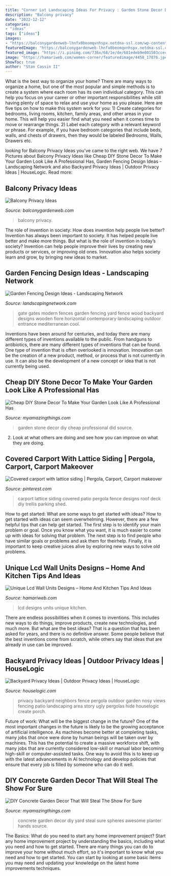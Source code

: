 ```yaml
---
title: "Corner Lot Landscaping Ideas For Privacy : Garden Stone Decor Diy Cheap Professional Did Source"
description: "Balcony privacy"
date: "2022-12-12"
categories:
- "ideas"
tags: ["ideas"]
images:
- "https://balconygardenweb-lhnfx0beomqvnhspx.netdna-ssl.com/wp-content/uploads/2015/08/balcony-privacy-ideas-4_mini.jpg"
featuredImage: "https://balconygardenweb-lhnfx0beomqvnhspx.netdna-ssl.com/wp-content/uploads/2015/08/balcony-privacy-ideas-4_mini.jpg"
featured_image: "https://i.pinimg.com/736x/68/1e/de/681edeb9e001503ccec6e1790ea1d30a--carport-designs-carport-ideas.jpg"
image: "https://hamariweb.com/women-corner/featuredimage/4458_17876.jpeg"
ShowToc: true
author: "Stan Cassin II"
---
```



What is the best way to organize your home?
There are many ways to organize a home, but one of the most popular and simple methods is to create a system where each room has its own individual category. This can help you focus on your career or other important responsibilities while still having plenty of space to relax and use your home as you please. Here are five tips on how to make this system work for you: 1) Create categories for bedrooms, living rooms, kitchen, family areas, and other areas in your home. This will help you easier find what you need when it comes time to move or rearrange things. 2) Label each category with a relevant keyword or phrase. For example, if you have bedroom categories that include beds, walls, and chests of drawers, then they would be labeled Bedrooms, Walls, Drawers etc.

	

		
looking for Balcony Privacy Ideas you've came to the right web. We have 7 Pictures about Balcony Privacy Ideas like Cheap DIY Stone Decor To Make Your Garden Look Like A Professional Has, Garden Fencing Design Ideas - Landscaping Network and also Backyard Privacy Ideas | Outdoor Privacy Ideas | HouseLogic. Read more:
		
    
## Balcony Privacy Ideas

<img loading=lazy src="https://balconygardenweb-lhnfx0beomqvnhspx.netdna-ssl.com/wp-content/uploads/2015/08/balcony-privacy-ideas-4_mini.jpg" onerror="this.onerror=null;this.src='https://tse3.mm.bing.net/th?id=OIP.EoGtst2SH8ty67lo1c6noQHaJ4&amp;pid=15.1';" alt="Balcony Privacy Ideas">

_Source: balconygardenweb.com_

>balcony privacy. 

	

The role of invention in society: How does invention help people live better?
Invention has always been important to society. It has helped people live better and make more things. But what is the role of invention in today’s society? Invention can help people improve their lives by creating new products or services, or improving old ones. Innovation also helps society learn and grow, by bringing new ideas to market.

    
## Garden Fencing Design Ideas - Landscaping Network

<img loading=lazy src="http://images.landscapingnetwork.com/pictures/images/900x705Max/gates-and-fencing_19/modern-gate-fiore-design_3725.jpg" onerror="this.onerror=null;this.src='https://tse3.mm.bing.net/th?id=OIP.zndG38a5iQMqxXRseYpgQQHaED&amp;pid=15.1';" alt="Garden Fencing Design Ideas - Landscaping Network">

_Source: landscapingnetwork.com_

>gate gates modern fences garden fencing yard fence wood backyard designs wooden fiore horizontal contemporary landscaping outdoor entrance mediterranean cool. 

	

Inventions have been around for centuries, and today there are many different types of inventions available to the public. From handguns to antibiotics, there are many different types of inventions that can be found. One type of invention that is often overlooked is innovation. Innovation can be the creation of a new product, method, or process that is not currently in use. It can also be the development of a new concept or idea that is not currently being used.

    
## Cheap DIY Stone Decor To Make Your Garden Look Like A Professional Has

<img loading=lazy src="http://myamazingthings.com/wp-content/uploads/2017/07/stone-garden-decor-1.jpg" onerror="this.onerror=null;this.src='https://tse2.mm.bing.net/th?id=OIP.CqluY7ghhFwtQFzsbFBIngHaJ3&amp;pid=15.1';" alt="Cheap DIY Stone Decor To Make Your Garden Look Like A Professional Has">

_Source: myamazingthings.com_

>garden stone decor diy cheap professional did source. 

	

2. Look at what others are doing and see how you can improve on what they are doing. 

    
## Covered Carport With Lattice Siding | Pergola, Carport, Carport Makeover

<img loading=lazy src="https://i.pinimg.com/736x/68/1e/de/681edeb9e001503ccec6e1790ea1d30a--carport-designs-carport-ideas.jpg" onerror="this.onerror=null;this.src='https://tse3.mm.bing.net/th?id=OIP._ZTXhQu1Z_WsrKnOidzGkAHaEL&amp;pid=15.1';" alt="Covered carport with lattice siding | Pergola, Carport, Carport makeover">

_Source: pinterest.com_

>carport lattice siding covered patio pergola fence designs roof deck diy trellis parking shed. 

	

How to get started: What are some ways to get started with ideas?
How to get started with ideas can seem overwhelming. However, there are a few helpful tips that can help get started. The first step is to identify your main problem or goal. Once you know what you want, it is much easier to come up with ideas for solving that problem. The next step is to find people who have similar goals or problems and ask them for theirhelp. Finally, it is important to keep creative juices alive by exploring new ways to solve old problems.

    
## Unique Lcd Wall Units Designs – Home And Kitchen Tips And Ideas

<img loading=lazy src="https://hamariweb.com/women-corner/featuredimage/4458_17876.jpeg" onerror="this.onerror=null;this.src='https://tse4.mm.bing.net/th?id=OIP.1t2Eab3DI97XuFWRwfdgcgHaEf&amp;pid=15.1';" alt="Unique Lcd Wall Units Designs – Home And Kitchen Tips And Ideas">

_Source: hamariweb.com_

>lcd designs units unique kitchen. 

	

There are endless possibilities when it comes to inventions. This includes new ways to do things, improve products, create new technologies, and much more. But what are the best ideas? That is a question that has been asked for years, and there is no definitive answer. Some people believe that the best inventions come from scratch, while others say that ideas that are already in use can be improved.

    
## Backyard Privacy Ideas | Outdoor Privacy Ideas | HouseLogic

<img loading=lazy src="http://c0263062.cdn.cloudfiles.rackspacecloud.com/content/images/sized/backyard-privacy-ideas-pergola_57962eea6e8abe436f3053d4b6a79345_3x2_jpg_570x380_q85.jpg" onerror="this.onerror=null;this.src='https://tse4.mm.bing.net/th?id=OIP.BlqOjOIE0iA6YmJbvy20MwHaE8&amp;pid=15.1';" alt="Backyard Privacy Ideas | Outdoor Privacy Ideas | HouseLogic">

_Source: houselogic.com_

>privacy backyard neighbors fence pergola outdoor garden nosy views fencing patio landscaping area story ugly pergolas hide houselogic create porch. 

	

Future of work: What will be the biggest change in the future?
One of the most important changes in the future is likely to be the growing acceptance of artificial intelligence. As machines become better at completing tasks, many jobs that once were done by human beings will be taken over by machines. This has the potential to create a massive workforce shift, with many jobs that are currently considered low-skill or manual labor becoming high-skill or computer-assisted tasks. One way to avoid this is to keep up with the latest advancements in AI technology and develop policies that ensure that every job is filled by someone who can do it well.

    
## DIY Concrete Garden Decor That Will Steal The Show For Sure

<img loading=lazy src="https://myamazingthings.com/wp-content/uploads/2017/05/concrete-garden-decor-2.jpg" onerror="this.onerror=null;this.src='https://tse1.mm.bing.net/th?id=OIP.F6xfzn1KTxBLLA44TWlVbQHaJ3&amp;pid=15.1';" alt="DIY Concrete Garden Decor That Will Steal The Show For Sure">

_Source: myamazingthings.com_

>concrete garden decor diy yard steal sure spheres awesome planter hands source. 

	

The Basics: What do you need to start any home improvement project?
Start any home improvement project by understanding the basics, including what you need and how to get started. There are many things you can do to improve your home without much effort, so it's important to know what you need and how to get started. You can start by looking at some basic items you may need and updating your knowledge on the latest home improvements techniques.

